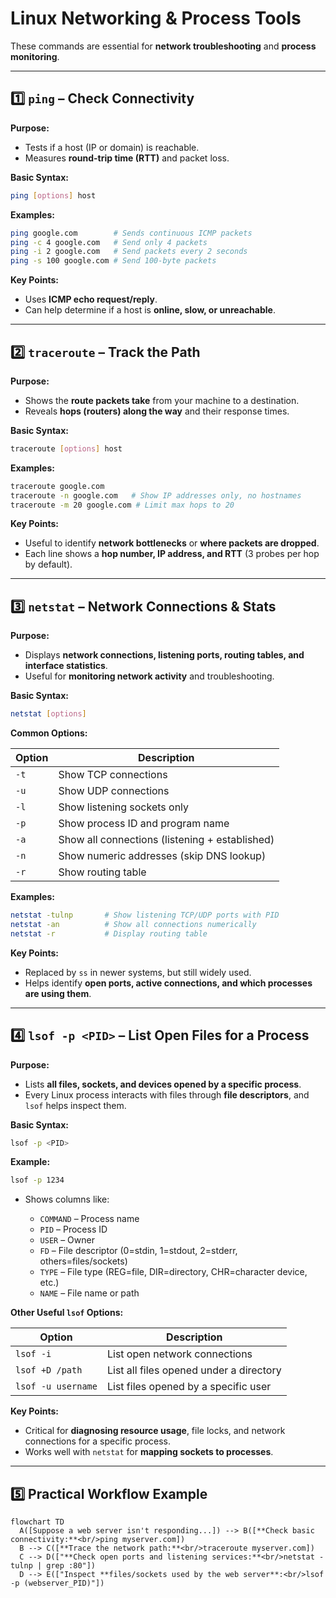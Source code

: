# **Linux Networking & Process Tools**

These commands are essential for **network troubleshooting** and **process monitoring**.

---

## **1️⃣ `ping` – Check Connectivity**

**Purpose:**

* Tests if a host (IP or domain) is reachable.
* Measures **round-trip time (RTT)** and packet loss.

**Basic Syntax:**

```bash
ping [options] host
```

**Examples:**

```bash
ping google.com        # Sends continuous ICMP packets
ping -c 4 google.com   # Send only 4 packets
ping -i 2 google.com   # Send packets every 2 seconds
ping -s 100 google.com # Send 100-byte packets
```

**Key Points:**

* Uses **ICMP echo request/reply**.
* Can help determine if a host is **online, slow, or unreachable**.

---

## **2️⃣ `traceroute` – Track the Path**

**Purpose:**

* Shows the **route packets take** from your machine to a destination.
* Reveals **hops (routers) along the way** and their response times.

**Basic Syntax:**

```bash
traceroute [options] host
```

**Examples:**

```bash
traceroute google.com
traceroute -n google.com   # Show IP addresses only, no hostnames
traceroute -m 20 google.com # Limit max hops to 20
```

**Key Points:**

* Useful to identify **network bottlenecks** or **where packets are dropped**.
* Each line shows a **hop number, IP address, and RTT** (3 probes per hop by default).

---

## **3️⃣ `netstat` – Network Connections & Stats**

**Purpose:**

* Displays **network connections, listening ports, routing tables, and interface statistics**.
* Useful for **monitoring network activity** and troubleshooting.

**Basic Syntax:**

```bash
netstat [options]
```

**Common Options:**

| Option | Description                                    |
| ------ | ---------------------------------------------- |
| `-t`   | Show TCP connections                           |
| `-u`   | Show UDP connections                           |
| `-l`   | Show listening sockets only                    |
| `-p`   | Show process ID and program name               |
| `-a`   | Show all connections (listening + established) |
| `-n`   | Show numeric addresses (skip DNS lookup)       |
| `-r`   | Show routing table                             |

**Examples:**

```bash
netstat -tulnp       # Show listening TCP/UDP ports with PID
netstat -an          # Show all connections numerically
netstat -r           # Display routing table
```

**Key Points:**

* Replaced by `ss` in newer systems, but still widely used.
* Helps identify **open ports, active connections, and which processes are using them**.

---

## **4️⃣ `lsof -p <PID>` – List Open Files for a Process**

**Purpose:**

* Lists **all files, sockets, and devices opened by a specific process**.
* Every Linux process interacts with files through **file descriptors**, and `lsof` helps inspect them.

**Basic Syntax:**

```bash
lsof -p <PID>
```

**Example:**

```bash
lsof -p 1234
```

* Shows columns like:

  * `COMMAND` – Process name
  * `PID` – Process ID
  * `USER` – Owner
  * `FD` – File descriptor (0=stdin, 1=stdout, 2=stderr, others=files/sockets)
  * `TYPE` – File type (REG=file, DIR=directory, CHR=character device, etc.)
  * `NAME` – File name or path

**Other Useful `lsof` Options:**

| Option             | Description                             |
| ------------------ | --------------------------------------- |
| `lsof -i`          | List open network connections           |
| `lsof +D /path`    | List all files opened under a directory |
| `lsof -u username` | List files opened by a specific user    |

**Key Points:**

* Critical for **diagnosing resource usage**, file locks, and network connections for a specific process.
* Works well with `netstat` for **mapping sockets to processes**.

---

## **5️⃣ Practical Workflow Example**

```mermaid
flowchart TD
  A([Suppose a web server isn't responding...]) --> B([**Check basic connectivity:**<br/>ping myserver.com])
  B --> C([**Trace the network path:**<br/>traceroute myserver.com])
  C --> D(["**Check open ports and listening services:**<br/>netstat -tulnp | grep :80"])
  D --> E(["Inspect **files/sockets used by the web server**:<br/>lsof -p (webserver_PID)"])


```
